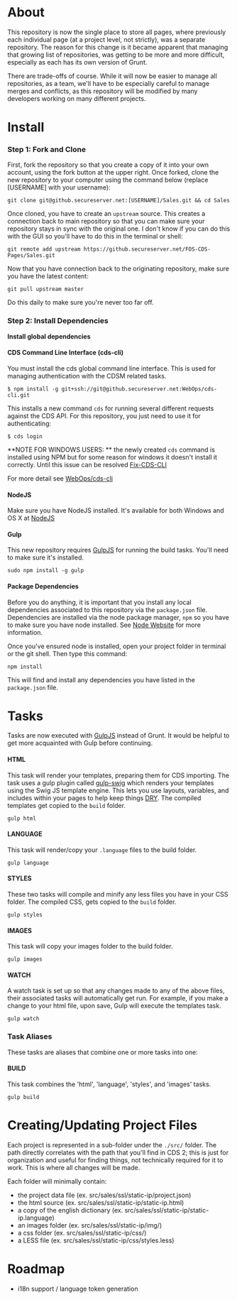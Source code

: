 About
=====

This repository is now the single place to store all pages, where previously each individual page (at a project level,
not strictly), was a separate repository. The reason for this change is it became apparent that managing that growing
list of repositories, was getting to be more and more difficult, especially as each has its own version of Grunt.

There are trade-offs of course. While it will now be easier to manage all repositories, as a team, we'll have to be especially
careful to manage merges and conflicts, as this repository will be modified by many developers working on many different
projects.

Install
=====

### Step 1: Fork and Clone

First, fork the repository so that you create a copy of it into your own account, using the fork button at the upper right.
Once forked, clone the new repository to your computer using the command below (replace [USERNAME] with your username):

```
git clone git@github.secureserver.net:[USERNAME]/Sales.git && cd Sales
```

Once cloned, you have to create an ```upstream``` source. This creates a connection back to main repository so that you
can make sure your repository stays in sync with the original one. I don't know if you can do this with the GUI so you'll have to
do this in the terminal or shell:

```
git remote add upstream https://github.secureserver.net/FOS-CDS-Pages/Sales.git
```

Now that you have connection back to the originating repository, make sure you have the latest content:

```
git pull upstream master
```

Do this daily to make sure you're never too far off.

### Step 2: Install Dependencies

**Install global dependencies**

#### CDS Command Line Interface (cds-cli)

You must install the cds global command line interface. This is used for managing authentication with the CDSM related tasks.

```
$ npm install -g git+ssh://git@github.secureserver.net:WebOps/cds-cli.git
```

This installs a new command ```cds``` for running several different requests against the CDS API. For this repository, you just need to use it for authenticating:

```
$ cds login
```


**NOTE FOR WINDOWS USERS: ** the newly created ```cds``` command is installed using NPM but for some reason for windows it doesn't install it correctly.
Until this issue can be resolved [Fix-CDS-CLI](wiki/Fix-CDS-CLI)

For more detail see [WebOps/cds-cli](https://github.secureserver.net/WebOps/cds-cli)

#### NodeJS

Make sure you have NodeJS installed. It's available for both Windows and OS X at [NodeJS](http://www.nodejs.org)

#### Gulp

This new repository requires [GulpJS](http://www.gulpjs.com) for running the build tasks. You'll need to make sure it's installed.

```
sudo npm install -g gulp
```

#### Package Dependencies

Before you do anything, it is important that you install any local dependencies associated to this repository via the ```package.json``` file.
Dependencies are installed via the node package manager, ```npm``` so you have to make sure you have node installed.
See [Node Website](http://www.nodejs.org/) for more information.

Once you've ensured node is installed, open your project folder in terminal or the git shell. Then type this command:

```
npm install
```

This will find and install any dependencies you have listed in the ```package.json``` file.

Tasks
=====

Tasks are now executed with [GulpJS](http://www.gulpjs.com) instead of Grunt. It would be helpful to get more
acquainted with Gulp before continuing.

#### HTML
This task will render your templates, preparing them for CDS importing. The task uses a gulp plugin called
[gulp-swig](https://www.npmjs.org/package/gulp-swig) which renders your templates using the Swig JS template engine. This
lets you use layouts, variables, and includes within your pages to help keep things
[DRY](http://en.wikipedia.org/wiki/Don't_repeat_yourself). The compiled templates get copied to the ```build``` folder.
```
gulp html
```

#### LANGUAGE

This task will render/copy your ```.language``` files to the build folder.
```
gulp language
```

#### STYLES

These two tasks will compile and minify any less files you have in your CSS folder. The compiled CSS, gets copied
to the ```build``` folder.

```
gulp styles
```

#### IMAGES

This task will copy your images folder to the build folder.

```
gulp images
```

#### WATCH

A watch task is set up so that any changes made to any of the above files, their associated tasks will automatically get run.
For example, if you make a change to your html file, upon save, Gulp will execute the templates task.

```
gulp watch
```

### Task Aliases

These tasks are aliases that combine one or more tasks into one:

#### BUILD

This task combines the 'html', 'language', 'styles', and 'images' tasks.

```
gulp build
```

Creating/Updating Project Files
=====

Each project is represented in a sub-folder under the ```./src/``` folder. The path directly correlates with the path that you'll find in CDS 2; this is just for
organization and useful for finding things, not technically required for it to work. This is where all changes will be made.

Each folder will minimally contain:

 * the project data file (ex. src/sales/ssl/static-ip/project.json)
 * the html source (ex. src/sales/ssl/static-ip/static-ip.html)
 * a copy of the english dictionary (ex. src/sales/ssl/static-ip/static-ip.language)
 * an images folder (ex. src/sales/ssl/static-ip/img/)
 * a css folder (ex. src/sales/ssl/static-ip/css/)
 * a LESS file (ex. src/sales/ssl/static-ip/css/styles.less)

Roadmap
=====

 * i18n support / language token generation
